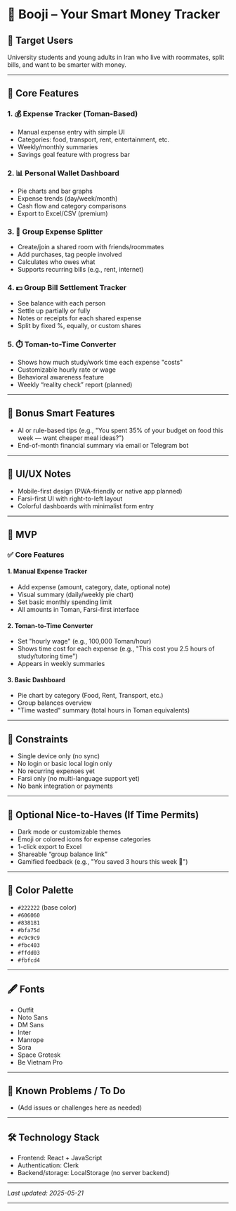 # 💸 Booji – Your Smart Money Tracker

## 🎯 Target Users

University students and young adults in Iran who live with roommates, split bills, and want to be smarter with money.

---

## 🧩 Core Features

### 1. 💰 Expense Tracker (Toman-Based)

- Manual expense entry with simple UI
- Categories: food, transport, rent, entertainment, etc.
- Weekly/monthly summaries
- Savings goal feature with progress bar

### 2. 📊 Personal Wallet Dashboard

- Pie charts and bar graphs
- Expense trends (day/week/month)
- Cash flow and category comparisons
- Export to Excel/CSV (premium)

### 3. 👥 Group Expense Splitter

- Create/join a shared room with friends/roommates
- Add purchases, tag people involved
- Calculates who owes what
- Supports recurring bills (e.g., rent, internet)

### 4. 💵 Group Bill Settlement Tracker

- See balance with each person
- Settle up partially or fully
- Notes or receipts for each shared expense
- Split by fixed %, equally, or custom shares

### 5. ⏱️ Toman-to-Time Converter

- Shows how much study/work time each expense "costs"
- Customizable hourly rate or wage
- Behavioral awareness feature
- Weekly “reality check” report (planned)

---

## 🧠 Bonus Smart Features

- AI or rule-based tips (e.g., "You spent 35% of your budget on food this week — want cheaper meal ideas?")
- End-of-month financial summary via email or Telegram bot

---

## 📱 UI/UX Notes

- Mobile-first design (PWA-friendly or native app planned)
- Farsi-first UI with right-to-left layout
- Colorful dashboards with minimalist form entry

---

## 🧱 MVP

### ✅ Core Features

#### 1. Manual Expense Tracker

- Add expense (amount, category, date, optional note)
- Visual summary (daily/weekly pie chart)
- Set basic monthly spending limit
- All amounts in Toman, Farsi-first interface

#### 2. Toman-to-Time Converter

- Set "hourly wage" (e.g., 100,000 Toman/hour)
- Shows time cost for each expense (e.g., "This cost you 2.5 hours of study/tutoring time")
- Appears in weekly summaries

#### 3. Basic Dashboard

- Pie chart by category (Food, Rent, Transport, etc.)
- Group balances overview
- "Time wasted" summary (total hours in Toman equivalents)

---

## 🧼 Constraints

- Single device only (no sync)
- No login or basic local login only
- No recurring expenses yet
- Farsi only (no multi-language support yet)
- No bank integration or payments

---

## 🧪 Optional Nice-to-Haves (If Time Permits)

- Dark mode or customizable themes
- Emoji or colored icons for expense categories
- 1-click export to Excel
- Shareable “group balance link”
- Gamified feedback (e.g., "You saved 3 hours this week 🎉")

---

## 🎨 Color Palette

- `#222222` (base color)
- `#606060`
- `#838181`
- `#bfa75d`
- `#c9c9c9`
- `#fbc403`
- `#ffdd03`
- `#fbfcd4`

---

## 🖋 Fonts

- Outfit
- Noto Sans
- DM Sans
- Inter
- Manrope
- Sora
- Space Grotesk
- Be Vietnam Pro

---

## 🚧 Known Problems / To Do

- (Add issues or challenges here as needed)

---

## 🛠 Technology Stack

- Frontend: React + JavaScript
- Authentication: Clerk
- Backend/storage: LocalStorage (no server backend)

---

_Last updated: 2025-05-21_

---

